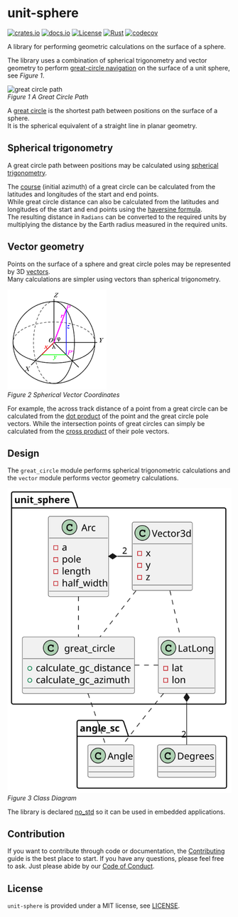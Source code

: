 # unit-sphere

[![crates.io](https://img.shields.io/crates/v/unit-sphere.svg)](https://crates.io/crates/unit-sphere)
[![docs.io](https://docs.rs/unit-sphere/badge.svg)](https://docs.rs/unit-sphere/)
[![License](https://img.shields.io/badge/License-MIT-blue)](https://opensource.org/license/mit/)
[![Rust](https://github.com/kenba/unit-sphere-rs/actions/workflows/rust.yml/badge.svg)](https://github.com/kenba/unit-sphere-rs/actions)
[![codecov](https://codecov.io/gh/kenba/unit-sphere-rs/graph/badge.svg?token=G1H1XINERW)](https://codecov.io/gh/kenba/unit-sphere-rs)

A library for performing geometric calculations on the surface of a sphere.

The library uses a combination of spherical trigonometry and vector geometry
to perform [great-circle navigation](https://en.wikipedia.org/wiki/Great-circle_navigation)
on the surface of a unit sphere, see *Figure 1*.

![great circle path](https://upload.wikimedia.org/wikipedia/commons/thumb/c/cb/Illustration_of_great-circle_distance.svg/220px-Illustration_of_great-circle_distance.svg.png)  
*Figure 1 A Great Circle Path*

A [great circle](https://en.wikipedia.org/wiki/Great_circle) is the
shortest path between positions on the surface of a sphere.  
It is the spherical equivalent of a straight line in planar geometry.

## Spherical trigonometry

A great circle path between positions may be calculated using
[spherical trigonometry](https://en.wikipedia.org/wiki/Spherical_trigonometry).

The [course](https://en.wikipedia.org/wiki/Great-circle_navigation#Course)
(initial azimuth) of a great circle can be calculated from the
latitudes and longitudes of the start and end points.  
While great circle distance can also be calculated from the latitudes and
longitudes of the start and end points using the
[haversine formula](https://en.wikipedia.org/wiki/Haversine_formula).  
The resulting distance in `Radians` can be converted to the required units by multiplying the distance by the Earth radius measured in the required units.

## Vector geometry

Points on the surface of a sphere and great circle poles may be represented
by 3D [vectors](https://www.movable-type.co.uk/scripts/latlong-vectors.html).  
Many calculations are simpler using vectors than spherical trigonometry.

![Spherical Vector Coordinates](docs/images/ECEF_coordinates.png)  
*Figure 2 Spherical Vector Coordinates*

For example, the across track distance of a point from a great circle can
be calculated from the [dot product](https://en.wikipedia.org/wiki/Dot_product)
of the point and the great circle pole vectors.
While the intersection points of great circles can simply be calculated from
the [cross product](https://en.wikipedia.org/wiki/Cross_product) of their
pole vectors.

## Design

The `great_circle` module performs spherical trigonometric calculations
and the `vector` module performs vector geometry calculations.

![Sphere Class Diagram](docs/images/sphere_class_diagram.svg)  
*Figure 3 Class Diagram*

The library is declared [no_std](https://docs.rust-embedded.org/book/intro/no-std.html)
so it can be used in embedded applications.

## Contribution

If you want to contribute through code or documentation, the [Contributing](CONTRIBUTING.md) guide is the best place to start. If you have any questions, please feel free to ask.
Just please abide by our [Code of Conduct](CODE_OF_CONDUCT.md).

## License

`unit-sphere` is provided under a MIT license, see [LICENSE](LICENSE).

